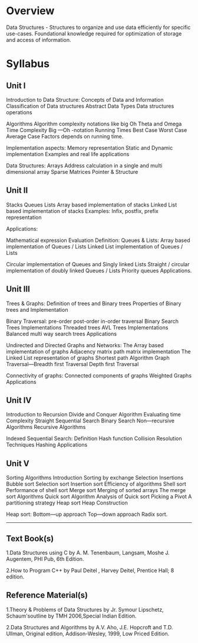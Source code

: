 # Overview

Data Structures - Structures to organize and use data efficiently for specific use-cases.
Foundational knowledge required for optimization of storage and access of information.

# Syllabus

## Unit I

Introduction to Data Structure:
Concepts of Data and Information
Classification of Data structures
Abstract Data Types
Data structures operations

Algorithms
Algorithm complexity notations like big Oh
Theta and Omega
Time Complexity
Big —Oh -notation
Running Times
Best Case
Worst Case
Average Case
Factors depends on running time.

Implementation aspects:
Memory representation
Static and Dynamic implementation
Examples and real life applications

Data Structures:
Arrays
Address calculation in a single and multi dimensional array
Sparse Matrices
Pointer & Structure

## Unit II

Stacks
Queues
Lists
Array based implementation of stacks
Linked List based implementation of stacks
Examples: Infix, postfix, prefix representation

Applications:

Mathematical expression Evaluation Definition:
	Queues & Lists:
		Array based implementation of Queues / Lists
		Linked List implementation of Queues / Lists

Circular implementation of Queues and Singly linked Lists
Straight / circular implementation of doubly linked Queues / Lists
Priority queues 
Applications.

## Unit III

Trees & Graphs:
Definition of trees and Binary trees
Properties of Binary trees and Implementation

Binary Traversal:
pre-order
post-order
in-order traversal
Binary Search Trees
Implementations
Threaded trees
AVL Trees
Implementations 
Balanced multi way search trees
Applications

Undirected and Directed Graphs and Networks:
The Array based implementation of graphs
Adjacency matrix
path matrix implementation
The Linked List representation of graphs
Shortest path Algorithm
Graph Traversal—Breadth first Traversal
Depth first Traversal

Connectivity of graphs:
Connected components of graphs
Weighted Graphs
Applications


## Unit IV

Introduction to Recursion
Divide and Conquer Algorithm
Evaluating time Complexity
Straight Sequential Search
Binary Search
Non—recursive Algorithms
Recursive Algorithms

Indexed Sequential Search:
Definition
Hash function
Collision Resolution Techniques
Hashing Applications

## Unit V

Sorting Algorithms Introduction
Sorting by exchange
Selection
Insertions
Bubble sort
Selection sort
Insertion sort
Efficiency of algorithms
Shell sort
Performance of shell sort
Merge sort
Merging of sorted arrays
The merge sort Algorithms
Quick sort Algorithm
Analysis of Quick sort
Picking a Pivot
A partitioning strategy
Heap sort
Heap Construction

Heap sort:
Bottom—up approach
Top—down approach
Radix sort.

- - - 

## Text Book(s)

1.Data Structures using C by A. M. Tenenbaum, Langsam, Moshe J. Augentem, PHI Pub, 6th Edition.

2.How to Program C++ by Paul Deitel , Harvey Deitel, Prentice Hall; 8 edition. 

## Reference Material(s)

1.Theory & Problems of Data Structures by Jr. Symour Lipschetz, Schaum'soutline by TMH 2006,Special Indian Edition.

2.Data Structures and Algorithms by A.V. Aho, J.E. Hopcroft and T.D. Ullman, Original edition, Addison-Wesley, 1999, Low Priced Edition.

